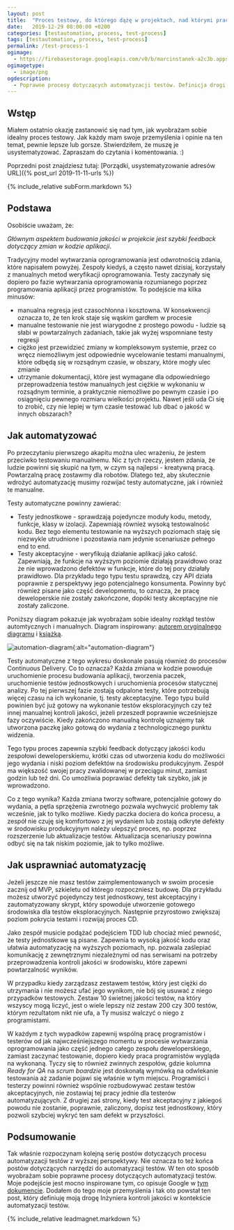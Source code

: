 ```yaml
---
layout: post
title:  "Proces testowy, do którego dążę w projektach, nad którymi pracuję"
date:   2019-12-29 08:00:00 +0200
categories: [testautomation, process, test-process]
tags: [testautomation, process, test-process]
permalink: /test-process-1
ogimage:
  - https://firebasestorage.googleapis.com/v0/b/marcinstanek-a2c3b.appspot.com/o/2019-12-08-how-tests-process-should-looks-liks%2Fblog_post-cover.png?alt=media&token=b090c220-e684-4cb3-96f9-99e2f374c1cb
ogimagetype:
  - image/png
ogdescription:
  - Poprawne procesy dotyczących automatyzacji testów. Definicja drogi Inżyniera kontroli jakości w kontekście automatyzacji testów
---
```


## Wstęp

Miałem ostatnio okazję zastanowić się nad tym, jak wyobrażam sobie idealny proces testowy. Jak każdy mam swoje przemyślenia i opinie na ten temat, pewnie lepsze lub gorsze. Stwierdziłem, że muszę je usystematyzować. Zapraszam do czytania i komentowania. :)

Poprzedni post znajdziesz tutaj: [Porządki, usystematyzowanie adresów URL]({% post_url 2019-11-11-urls %})

{% include_relative subForm.markdown %}

## Podstawa

Osobiście uważam, że:

_Głównym aspektem budowania jakości w projekcie jest szybki feedback dotyczący zmian w kodzie aplikacji_.

Tradycyjny model wytwarzania oprogramowania jest odwrotnością zdania, które napisałem powyżej. Zespoły kiedyś, a często nawet dzisiaj, korzystały z manualnych metod weryfikacji oprogramowania. Testy zaczynały się dopiero po fazie wytwarzania oprogramowania rozumianego poprzez programowania aplikacji przez programistów. To podejście ma kilka minusów:

* manualna regresja jest czasochłonna i kosztowna. W konsekwencji oznacza to, że ten krok staje się wąskim gardłem w procesie
* manualne testowanie nie jest wiarygodne z prostego powodu - ludzie są słabi w powtarzalnych zadaniach, takie jak wyżej wspomniane testy regresji
* ciężko jest przewidzieć zmiany w kompleksowym systemie, przez co wręcz niemożliwym jest odpowiednie wycelowanie testami manualnymi, które odbędą się w rozsądnym czasie, w obszary, które mogły ulec zmianie
* utrzymanie dokumentacji, które jest wymagane dla odpowiedniego przeprowadzenia testów manualnych jest ciężkie w wykonaniu w rozsądnym terminie, a praktycznie niemożliwe po pewnym czasie i po osiągnięciu pewnego rozmiaru wielkości projektu. Nawet jeśli uda Ci się to zrobić, czy nie lepiej w tym czasie testować lub dbać o jakość w innych obszarach?

## Jak automatyzować

Po przeczytaniu pierwszego akapitu można ulec wrażeniu, że jestem przeciwko testowaniu manualnemu. Nic z tych rzeczy, jestem zdania, że ludzie powinni się skupić na tym, w czym są najlepsi - kreatywną pracą. Powtarzalną pracę zostawmy dla robotów. Dlatego też, aby skutecznie wdrożyć automatyzację musimy rozwijać testy automatyczne, jak i również te manualne.

Testy automatyczne powinny zawierać:

* Testy jednostkowe - sprawdzają pojedyncze moduły kodu, metody, funkcje, klasy w izolacji. Zapewniają również wysoką testowalność kodu. Bez tego elementu testowanie na wyższych poziomach staję się niezwykle utrudnione i pozostawia nam jedynie scenariusze pełnego end to end.
* Testy akceptacyjne - weryfikują działanie aplikacji jako całość. Zapewniają, że funkcje na wyższym poziomie działają prawidłowo oraz że nie wprowadzono defektów w funkcje, które do tej pory działały prawidłowo. Dla przykładu tego typu testu sprawdzą, czy API działa poprawnie z perspektywy jego potencjalnego konsumenta. Powinny być również pisane jako część developmentu, to oznacza, że pracę deweloperskie nie zostały zakończone, dopóki testy akceptacyjne nie zostały zaliczone.

Poniższy diagram pokazuje jak wyobrażam sobie idealny rozkłąd testów automtycznych i manualnych. Diagram inspirowany: [autorem oryginalnego diagramu](http://www.exampler.com/old-blog/2003/08/22/#agile-testing-project-2)
 i [książką](https://books.google.pl/books/about/Agile_Testing.html?id=68_lhPvoKS8C&redir_esc=y).

![automation-diagram](https://firebasestorage.googleapis.com/v0/b/marcinstanek-a2c3b.appspot.com/o/2019-12-08-how-tests-process-should-looks-liks%2Fwykres.png?alt=media&token=118b6508-5354-4602-af07-fa9f49911954){:alt="automation-diagram"}

Testy automatyczne z tego wykresu doskonale pasują również do procesów Continuous Delivery. Co to oznacza? Każda zmiana w kodzie powoduje uruchomienie procesu budowania aplikacji, tworzenia paczek, uruchomienie testów jednostkowych i uruchomienia procesów statycznej analizy. Po tej pierwszej fazie zostają odpalone testy, które potrzebują więcej czasu na ich wykonanie, tj. testy akceptacyjne. Tego typu build powinien być już gotowy na wykonanie testów eksploracyjnych czy też innej manualnej kontroli jakości, jeżeli przeszedł poprawnie wcześniejsze fazy oczywiście. Kiedy zakończono manualną kontrolę uznajemy tak utworzona paczkę jako gotową do wydania z technologicznego punktu widzenia.

Tego typu proces zapewnia szybki feedback dotyczący jakości kodu zespołowi deweloperskiemu, krótki czas od utworzenia kodu do możliwości jego wydania i niski poziom defektów na środowisku produkcyjnym. Zespół ma większość swojej pracy zwalidowanej w przeciągu minut, zamiast godzin lub też dni. Co umożliwia poprawiać defekty tak szybko, jak je wprowadzono.

Co z tego wynika? Każda zmiana tworzy software, potencjalnie gotowy do wydania, a pętla sprzężenia zwrotnego pozwala wychwycić problemy tak wcześnie, jak to tylko możliwe. Kiedy paczka dociera do końca procesu, a zespół nie czuję się komfortowo z jej wydaniem lub zostają odkryte defekty w środowisku produkcyjnym należy ulepszyć proces, np. poprzez rozszerzenie lub aktualizacje testów. Aktualizacja scenariuszy powinna odbyć się na tak niskim poziomie, jak to tylko możliwe.

## Jak usprawniać automatyzację

Jeżeli jeszcze nie masz testów zaimplementowanych w swoim procesie zacznij od MVP, szkieletu od którego rozpoczniesz budowę. Dla przykładu możesz utworzyć pojedynczy test jednostkowy, test akceptacyjny i zautomatyzowany skrypt, który spowoduje utworzenie gotowego środowiska dla testów eksploracyjnych. Następnie przyrostowo zwiększaj poziom pokrycia testami i rozwijaj proces CD.

Jako zespół musicie podążać podejściem TDD lub chociaż mieć pewność, że testy jednostkowe są pisane. Zapewnia to wysoką jakość kodu oraz ułatwia automatyzację na wyższych poziomach, np. pozwala zaślepiać komunikację z zewnętrznymi niezależnymi od nas serwisami na potrzeby przeprowadzenia kontroli jakości w środowisku, które zapewni powtarzalność wyników.

W przypadku kiedy zarządzasz zestawem testów, który jest ciężki do utrzymania i nie możesz ufać jego wynikom, nie bój się usuwać z niego przypadków testowych. Zestaw 10 świetnej jakości testów, na który wszyscy mogą liczyć, jest o wiele lepszy niż zestaw 200 czy 300 testów, którym rezultatom nikt nie ufa, a Ty musisz walczyć o niego z programistami.

W każdym z tych wypadków zapewnij wspólną pracę programistów i testerów od jak najwcześniejszego momentu w procesie wytwarzania oprogramowania jako część jednego całego zespołu deweloperskiego, zamiast zaczynać testowanie, dopiero kiedy praca programistów wygląda na wykonaną. Tyczy się to również zwinnych zespołów, gdzie kolumna _Ready for QA_ na _scrum boardzie_ jest doskonałą wymówką na odwlekanie testowania aż zadanie pojawi się właśnie w tym miejscu. Programiści i testerzy powinni również wspólnie rozbudowywać zestaw testów akceptacyjnych, nie zostawiaj tej pracy jednie dla testerów automatyzujących. Z drugiej zaś strony, kiedy test akceptacyjny z jakiegoś powodu nie zostanie, poprawnie, zaliczony, dopisz test jednostkowy, który pozwoli szybciej wykryć ten sam defekt w przyszłości.

## Podsumowanie

Tak właśnie rozpoczynam kolejną serię postów dotyczących procesu automatyzacji testów z wyższej perspektywy. Nie oznacza to też końca postów dotyczących narzędzi do automatyzacji testów.
W ten oto sposób wyobrażam sobie poprawne procesy dotyczących automatyzacji testów. Moje podejście jest mocno inspirowane tym, co opisuje Google w [tym dokumencie](https://cloud.google.com/solutions/devops/devops-tech-test-automation). Dodałem do tego moje przemyślenia i tak oto powstał ten post, który definiuję moją drogę Inżyniera kontroli jakości w kontekście automatyzacji testów.

{% include_relative leadmagnet.markdown %}